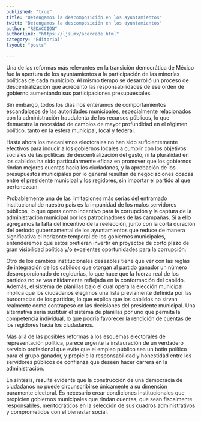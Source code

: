 ```yaml
---
published: "true"
title: "Detengamos la descomposición en los ayuntamientos"
twitt: "Detengamos la descomposición en los ayuntamientos"
author: "REDACCION"
authorlink: "https://ljz.mx/acercade.html"
category: "Editorial"
layout: "posts"

---
```



  Una de las reformas más relevantes en la transición democrática de México fue la apertura de los ayuntamientos a la participación de las minorías políticas de cada municipio. Al mismo tiempo se desarrolló un proceso de descentralización que acrecentó las responsabilidades de ese orden de gobierno aumentando sus participaciones presupuestales.



  Sin embargo, todos los días nos enteramos de comportamientos escandalosos de las autoridades municipales, especialmente relacionados con la administración fraudulenta de los recursos públicos, lo que demuestra la necesidad de cambios de mayor profundidad en el régimen político, tanto en la esfera municipal, local y federal.



  Hasta ahora los mecanismos electorales no han sido suficientemente efectivos para inducir a los gobiernos locales a cumplir con los objetivos sociales de las políticas de descentralización del gasto, ni la pluralidad en los cabildos ha sido particularmente eficaz en promover que los gobiernos rindan mejores cuentas hacia los ciudadanos, y la aprobación de los presupuestos municipales por lo general resultan de negociaciones opacas entre el presidente municipal y los regidores, sin importar el partido al que pertenezcan.



  Probablemente una de las limitaciones más serias del entramado institucional de nuestro país es la impunidad de los malos servidores públicos, lo que opera como incentivo para la corrupción y la captura de la administración municipal por los patrocinadores de las campañas. Si a ello agregamos la falta del incentivo de la reelección, junto con la corta duración del periodo gubernamental de los ayuntamientos que reduce de manera significativa el horizonte temporal de los gobiernos municipales, entenderemos que éstos prefieran invertir en proyectos de corto plazo de gran visibilidad política y/o excelentes oportunidades para la corrupción.



  Otro de los cambios institucionales deseables tiene que ver con las reglas de integración de los cabildos que otorgan al partido ganador un número desproporcionado de regidurías, lo que hace que la fuerza real de los partidos no se vea nítidamente reflejada en la conformación del cabildo. Además, el sistema de planillas bajo el cual opera la elección municipal implica que los ciudadanos elegimos una lista previamente definida por las burocracias de los partidos, lo que explica que los cabildos no sirvan realmente como contrapeso en las decisiones del presidente municipal. Una alternativa sería sustituir el sistema de planillas por uno que permita la competencia individual, lo que podría favorecer la rendición de cuentas de los regidores hacia los ciudadanos.



  Más allá de las posibles reformas a los esquemas electorales de representación política, parece urgente la instauración de un verdadero servicio profesional que evite que el empleo público sea un botín político para el grupo ganador, y propicie la responsabilidad y honestidad entre los servidores públicos de confianza que deseen hacer carrera en la administración.



  En síntesis, resulta evidente que la construcción de una democracia de ciudadanos no puede circunscribirse únicamente a su dimensión puramente electoral. Es necesario crear condiciones institucionales que propicien gobiernos municipales que rindan cuentas, que sean fiscalmente responsables, meritocráticos en la selección de sus cuadros administrativos y comprometidos con el bienestar social.

